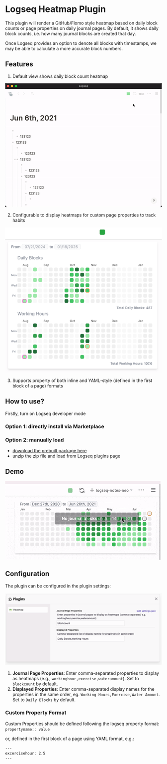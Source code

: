 # Logseq Heatmap Plugin

This plugin will render a GitHub/Flomo style heatmap based on daily block counts or page properties on daily journal pages. By default, it shows daily block counts, i.e. how many journal blocks are created that day.

Once Logseq provides an option to denote all blocks with timestamps, we may
be able to calculate a more accurate block numbers.

## Features

1. Default view shows daily block count heatmap

![](./heatmap-demo.gif)

2. Configurable to display heatmaps for custom page properties to track habits

![](./heatmap-page-properties-demo.png)

3. Supports property of both inline and YAML-style (defined in the first block of a page) formats

## How to use?

Firstly, turn on Logseq developer mode

### Option 1: directly install via Marketplace

### Option 2: manually load

- [download the prebuilt package here](https://github.com/pengx17/logseq-plugin-heatmap/releases)
- unzip the zip file and load from Logseq plugins page

## Demo

![](./daterange-selection.gif)

## Configuration

The plugin can be configured in the plugin settings:

![](./plugin-settings.png)

1. **Journal Page Properties**: Enter comma-separated properties to display as heatmaps (e.g., `workinghour,exercise,wateramount`). Set to `blockcount` by default.
2. **Displayed Properties**: Enter comma-separated display names for the properties in the same order, eg. `Working Hours,Exercise,Water Amount`. Set to `Daily Blocks` by default.

### Custom Property Format

Custom Properties should be defined following the logseq property format: `propertyname:: value`

or, defined in the first block of a page using YAML format, e.g.:

```
---
excercisehour: 2.5
---
```